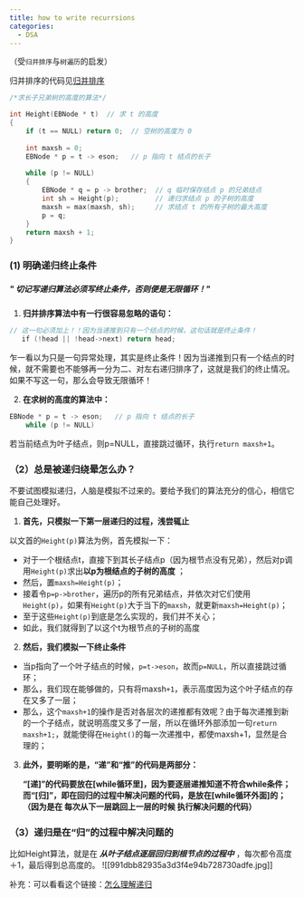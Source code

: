 ```yaml
---
title: how to write recurrsions
categories:
  - DSA
---
```

（受`归并排序`与`树遍历`的启发）

归并排序的代码见[归并排序](obsidian://open?vault=Obsidian%20Vault&file=%E7%AE%97%E6%B3%95%E9%A2%98%2FHW2%20%E5%BD%92%E5%B9%B6%E6%8E%92%E5%BA%8F)

```cpp
/*求长子兄弟树的高度的算法*/

int Height(EBNode * t)  // 求 t 的高度
{
    if (t == NULL) return 0;  // 空树的高度为 0
	
	int maxsh = 0;
    EBNode * p = t -> eson;   // p 指向 t 结点的长子
    
    while (p != NULL)
    {
        EBNode * q = p -> brother;  // q 临时保存结点 p 的兄弟结点
        int sh = Height(p);         // 递归求结点 p 的子树的高度
        maxsh = max(maxsh, sh);     // 求结点 t 的所有子树的最大高度
        p = q;
    }
    return maxsh + 1;
}

```

### (1)  明确递归终止条件

##### " 切记写递归算法必须写终止条件，否则便是无限循环！"

1. **归并排序算法中有一行很容易忽略的语句：** 

```cpp
// 这一句必须加上！！因为当递推到只有一个结点的时候，这句话就是终止条件！
   if (!head || !head->next) return head;
```

  乍一看以为只是一句异常处理，其实是终止条件！因为当递推到只有一个结点的时候，就不需要也不能够再一分为二、对左右递归排序了，这就是我们的终止情况。
   如果不写这一句，那么会导致无限循环！

2. **在求树的高度的算法中：** 

```cpp
EBNode * p = t -> eson;   // p 指向 t 结点的长子
    while (p != NULL)
```

若当前结点为叶子结点，则p=NULL，直接跳过循环，执行`return maxsh+1`。

### （2）总是被递归绕晕怎么办？

不要试图模拟递归，人脑是模拟不过来的。要给予我们的算法充分的信心，相信它能自己处理好。

1. **首先，只模拟一下第一层递归的过程，浅尝辄止** 

以文首的`Height(p)`算法为例，首先模拟一下：
	
- 对于一个根结点t，直接下到其长子结点p（因为根节点没有兄弟），然后对p调用`Height(p)`求出**以p为根结点的子树的高度** ； 
- 然后，置`maxsh=Height(p)`；
- 接着令`p=p->brother`，遍历p的所有兄弟结点，并依次对它们使用`Height(p)`，如果有`Height(p)`大于当下的`maxsh`，就更新`maxsh=Height(p)`；
- 至于这些`Height(p)`到底是怎么实现的，我们并不关心；
- 如此，我们就得到了以这个t为根节点的子树的高度

2. **然后，我们模拟一下终止条件** 

- 当p指向了一个叶子结点的时候，`p=t->eson`，故而`p=NULL`，所以直接跳过循环；
- 那么，我们现在能够做的，只有将maxsh`+1`，表示高度因为这个叶子结点的存在又多了一层；
- 那么，这个`maxsh+1`的操作是否对各层次的递推都有效呢？由于每次递推到新的一个子结点，就说明高度又多了一层，所以在循环外部添加一句`return maxsh+1;`，就能使得在`Height()`的每一次递推中，都使maxsh+1，显然是合理的；

3. **此外，要明晰的是，“递”和“推”的代码是两部分：** 

	**“[递]”的代码要放在[while循环里]，因为要逐层递推知道不符合while条件；
	而“[归]”，即在回归的过程中解决问题的代码，是放在[while循环外面]的；
	（因为是在 每次从下一层跳回上一层的时候 执行解决问题的代码）**  

### （3）递归是在“归”的过程中解决问题的

比如Height算法，就是在 ***从叶子结点逐层回归到根节点的过程中*** ，每次都令高度＋1，最后得到总高度的。
![[991dbb82935a3d3f4e94b728730adfe.jpg]]


补充：可以看看这个链接：[怎么理解递归](https://www.zhihu.com/question/31412436/answer/724915708)
